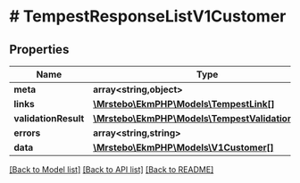 # # TempestResponseListV1Customer

## Properties

Name | Type | Description | Notes
------------ | ------------- | ------------- | -------------
**meta** | **array<string,object>** |  | [optional]
**links** | [**\Mrstebo\EkmPHP\Models\TempestLink[]**](TempestLink.md) |  | [optional]
**validationResult** | [**\Mrstebo\EkmPHP\Models\TempestValidationError[]**](TempestValidationError.md) |  | [optional]
**errors** | **array<string,string>** |  | [optional]
**data** | [**\Mrstebo\EkmPHP\Models\V1Customer[]**](V1Customer.md) |  | [optional]

[[Back to Model list]](../../README.md#models) [[Back to API list]](../../README.md#endpoints) [[Back to README]](../../README.md)
